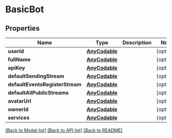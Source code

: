 # BasicBot

## Properties
Name | Type | Description | Notes
------------ | ------------- | ------------- | -------------
**userId** | [**AnyCodable**](.md) |  | [optional] 
**fullName** | [**AnyCodable**](.md) |  | [optional] 
**apiKey** | [**AnyCodable**](.md) |  | [optional] 
**defaultSendingStream** | [**AnyCodable**](.md) |  | [optional] 
**defaultEventsRegisterStream** | [**AnyCodable**](.md) |  | [optional] 
**defaultAllPublicStreams** | [**AnyCodable**](.md) |  | [optional] 
**avatarUrl** | [**AnyCodable**](.md) |  | [optional] 
**ownerId** | [**AnyCodable**](.md) |  | [optional] 
**services** | [**AnyCodable**](.md) |  | [optional] 

[[Back to Model list]](../README.md#documentation-for-models) [[Back to API list]](../README.md#documentation-for-api-endpoints) [[Back to README]](../README.md)


